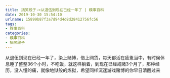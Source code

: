 ```yaml
---
title: 搞笑段子->从退伍到现在已经一年了 | 糗事百科
date: 2019-10-30 15:54:10
urlname: 15899b87f3a7d94d4d8d28412756fc56
tags: 
- 糗事百科
categories:
- 糗事百科
- 搞笑段子
---
```

从退伍到现在已经一年了，染上赌博，借上网贷，每天都活在疲惫当中，有时候休息睡了整整36个小时，不吃饭，就这样躺着，到现在已经戒赌3个月了，那种经历，没人懂的痛，就像地狱般的炼狱，希望同样沉迷游戏赌博的你早日清醒过来


